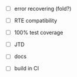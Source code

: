 - [ ] error recovering (fold?)
- [ ] RTE compatibility
- [ ] 100% test coverage

- [ ] JTD
- [ ] docs
- [ ] build in CI